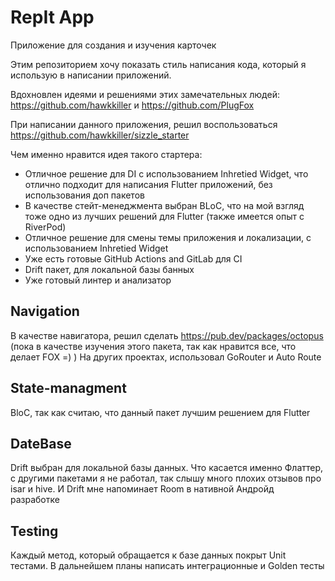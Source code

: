 # RepIt App

Приложение для создания и изучения карточек

Этим репозиторием хочу показать стиль написания кода, который я использую в написании приложений.

Вдохновлен идеями и решениями этих замечательных людей: https://github.com/hawkkiller и https://github.com/PlugFox

При написании данного приложения, решил воспользоваться https://github.com/hawkkiller/sizzle_starter

Чем именно нравится идея такого стартера:

- Отличное решение для DI с использованием Inhretied Widget, что отлично подходит для написания Flutter приложений, без использования доп пакетов
- В качеcтве стейт-менеджмента выбран BLoC, что на мой взгляд тоже одно из лучших решений для Flutter (также имеется опыт с RiverPod)
- Отличное решение для смены темы приложения и локализации, с использованием Inhretied Widget
- Уже есть готовые GitHub Actions and GitLab для CI
- Drift пакет, для локальной базы банных
- Уже готовый линтер и анализатор

## Navigation

В качестве навигатора, решил сделать https://pub.dev/packages/octopus (пока в качестве изучения этого пакета, так как нравится все, что делает FOX =) )
На других проектах, использовал GoRouter и Auto Route

## State-managment

BloC, так как считаю, что данный пакет лучшим решением для Flutter

## DateBase

Drift выбран для локальной базы данных. Что касается именно Флаттер, с другими пакетами я не работал, так слышу много плохих отзывов про isar и hive. И Drift мне напоминает Room в нативной Андройд разработке

## Testing

Каждый метод, который обращается к базе данных покрыт Unit тестами. В дальнейшем планы написать интеграционные и Golden тесты